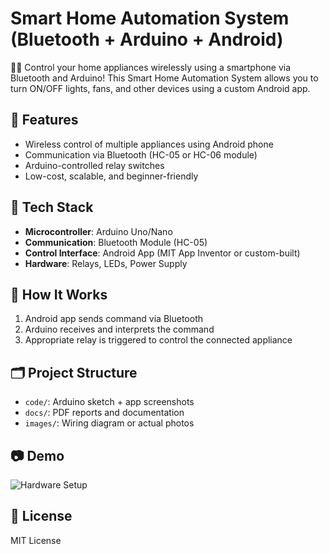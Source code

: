 # Smart Home Automation System (Bluetooth + Arduino + Android)

📱💡 Control your home appliances wirelessly using a smartphone via Bluetooth and Arduino! This Smart Home Automation System allows you to turn ON/OFF lights, fans, and other devices using a custom Android app.

## 🔧 Features
- Wireless control of multiple appliances using Android phone
- Communication via Bluetooth (HC-05 or HC-06 module)
- Arduino-controlled relay switches
- Low-cost, scalable, and beginner-friendly

## 🧠 Tech Stack
- **Microcontroller**: Arduino Uno/Nano
- **Communication**: Bluetooth Module (HC-05)
- **Control Interface**: Android App (MIT App Inventor or custom-built)
- **Hardware**: Relays, LEDs, Power Supply

## 🚀 How It Works
1. Android app sends command via Bluetooth
2. Arduino receives and interprets the command
3. Appropriate relay is triggered to control the connected appliance

## 🗂️ Project Structure
- `code/`: Arduino sketch + app screenshots
- `docs/`: PDF reports and documentation
- `images/`: Wiring diagram or actual photos

## 📷 Demo
![Hardware Setup](images/hardware_setup.png)

## 📄 License
MIT License
